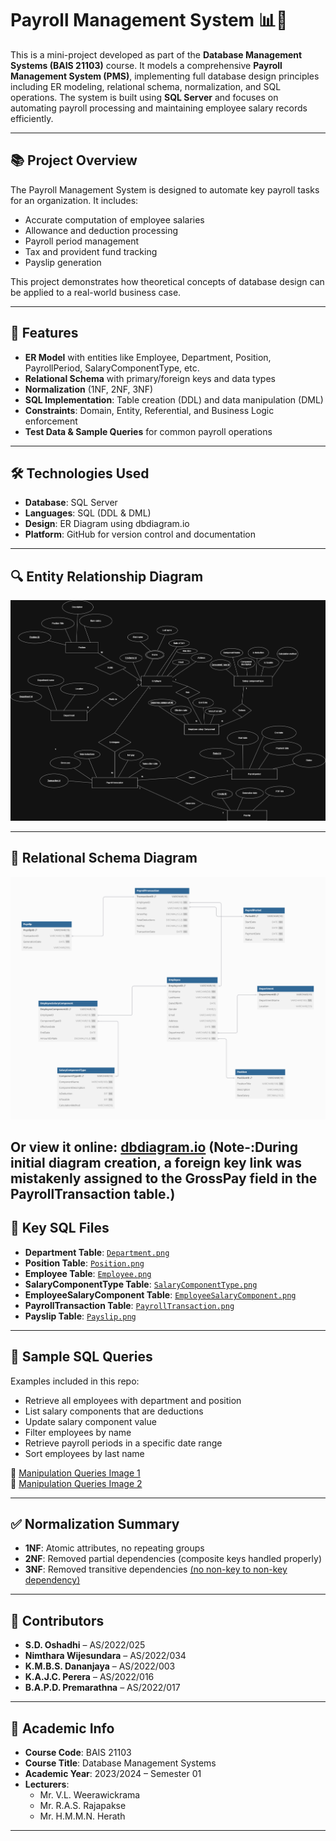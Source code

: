 # Payroll Management System 📊💼

This is a mini-project developed as part of the **Database Management Systems (BAIS 21103)** course. It models a comprehensive **Payroll Management System (PMS)**, implementing full database design principles including ER modeling, relational schema, normalization, and SQL operations. The system is built using **SQL Server** and focuses on automating payroll processing and maintaining employee salary records efficiently.

---

## 📚 Project Overview

The Payroll Management System is designed to automate key payroll tasks for an organization. It includes:

- Accurate computation of employee salaries
- Allowance and deduction processing
- Payroll period management
- Tax and provident fund tracking
- Payslip generation

This project demonstrates how theoretical concepts of database design can be applied to a real-world business case.

---

## 🧩 Features

- **ER Model** with entities like Employee, Department, Position, PayrollPeriod, SalaryComponentType, etc.
- **Relational Schema** with primary/foreign keys and data types
- **Normalization** (1NF, 2NF, 3NF)
- **SQL Implementation**: Table creation (DDL) and data manipulation (DML)
- **Constraints**: Domain, Entity, Referential, and Business Logic enforcement
- **Test Data & Sample Queries** for common payroll operations

---

## 🛠️ Technologies Used

- **Database**: SQL Server
- **Languages**: SQL (DDL & DML)
- **Design**: ER Diagram using dbdiagram.io
- **Platform**: GitHub for version control and documentation

---

## 🔍 Entity Relationship Diagram

![ER Diagram](https://github.com/pasindudilshan1/Payroll-Management-System/blob/main/ER%20Diagram%20for%20Payroll%20.png)

---

## 📐 Relational Schema Diagram

![Relational Schema](https://github.com/pasindudilshan1/Payroll-Management-System/blob/main/PayRollSystem.png)

Or view it online: [dbdiagram.io](https://dbdiagram.io/d/Detailed-View-683edc3161dc3bf08d56041b)
(Note-:During initial  diagram creation, a 
foreign key link was mistakenly assigned to the GrossPay field in the PayrollTransaction table.)
---

## 📄 Key SQL Files

- **Department Table**: [`Department.png`](https://github.com/pasindudilshan1/Payroll-Management-System/blob/main/Department.png)
- **Position Table**: [`Position.png`](https://github.com/pasindudilshan1/Payroll-Management-System/blob/main/Position.png)
- **Employee Table**: [`Employee.png`](https://github.com/pasindudilshan1/Payroll-Management-System/blob/main/Employee.png)
- **SalaryComponentType Table**: [`SalaryComponentType.png`](https://github.com/pasindudilshan1/Payroll-Management-System/blob/main/SalaryComponentType.png)
- **EmployeeSalaryComponent Table**: [`EmployeeSalaryComponent.png`](https://github.com/pasindudilshan1/Payroll-Management-System/blob/main/EmployeeSalaryComponent.png)
- **PayrollTransaction Table**: [`PayrollTransaction.png`](https://github.com/pasindudilshan1/Payroll-Management-System/blob/main/PayrollTransaction.png)
- **Payslip Table**: [`Payslip.png`](https://github.com/pasindudilshan1/Payroll-Management-System/blob/main/Payslip.png)

---

## 🧪 Sample SQL Queries

Examples included in this repo:
- Retrieve all employees with department and position
- List salary components that are deductions
- Update salary component value
- Filter employees by name
- Retrieve payroll periods in a specific date range
- Sort employees by last name

🔗 [Manipulation Queries Image 1](https://github.com/pasindudilshan1/Payroll-Management-System/blob/main/manipulation1.png)  
🔗 [Manipulation Queries Image 2](https://github.com/pasindudilshan1/Payroll-Management-System/blob/main/manipulation%202.png)

---

## ✅ Normalization Summary

- **1NF**: Atomic attributes, no repeating groups  
- **2NF**: Removed partial dependencies (composite keys handled properly)  
- **3NF**: Removed transitive dependencies [(no non-key to non-key dependency)](https://dbdocs.io/pasindupremarathna13/PayRollSystem?field=PeriodID&table=PayrollPeriod&schema=public&view=table_structure)

---

## 📌 Contributors

- **S.D. Oshadhi** – AS/2022/025  
- **Nimthara Wijesundara** – AS/2022/034  
- **K.M.B.S. Dananjaya** – AS/2022/003  
- **K.A.J.C. Perera** – AS/2022/016  
- **B.A.P.D. Premarathna** – AS/2022/017

---

## 📅 Academic Info

- **Course Code**: BAIS 21103  
- **Course Title**: Database Management Systems  
- **Academic Year**: 2023/2024 – Semester 01  
- **Lecturers**:
  - Mr. V.L. Weerawickrama  
  - Mr. R.A.S. Rajapakse  
  - Mr. H.M.M.N. Herath  

---



